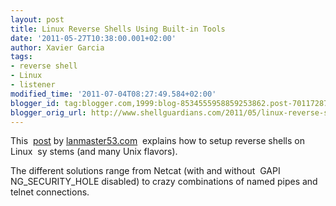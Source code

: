 ```yaml
---
layout: post
title: Linux Reverse Shells Using Built-in Tools
date: '2011-05-27T10:38:00.001+02:00'
author: Xavier Garcia
tags:
- reverse shell
- Linux
- listener
modified_time: '2011-07-04T08:27:49.584+02:00'
blogger_id: tag:blogger.com,1999:blog-8534555958859253862.post-7011728744260299866
blogger_orig_url: http://www.shellguardians.com/2011/05/linux-reverse-shells-using-built-in.html
---
```

This  [post](http://lanmaster53.com/2011/05/7-linux-shells-using-built-in-tools/) by [lanmaster53.com](http://lanmaster53.com/)  explains how to setup reverse shells on Linux  sy stems (and many Unix flavors).  
  
The different solutions range from Netcat (with and without  GAPI NG_SECURITY_HOLE disabled) to crazy combinations of named pipes and telnet connections.
